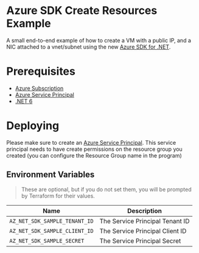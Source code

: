 ﻿# Azure SDK Create Resources Example
A small end-to-end example of how to create a VM with a public IP, and a NIC attached to a vnet/subnet using the new [Azure SDK for .NET](https://aka.ms/azsdk/net).

# Prerequisites
* [Azure Subscription](https://azure.microsoft.com/en-us/solutions/gaming/)
* [Azure Service Principal](https://docs.microsoft.com/en-us/azure/active-directory/develop/howto-create-service-principal-portal)
* [.NET 6](https://dot.net)

# Deploying
Please make sure to create an [Azure Service Principal](https://docs.microsoft.com/en-us/azure/active-directory/develop/howto-create-service-principal-portal).
This service principal needs to have create permissions on the resource group you created (you can configure the Resource Group name in the program)
## Environment Variables
> These are optional, but if you do not set them, you will be prompted by Terraform for their values.

| Name                          | Description                     |
|-------------------------------|---------------------------------|
| `AZ_NET_SDK_SAMPLE_TENANT_ID` | The Service Principal Tenant ID |
| `AZ_NET_SDK_SAMPLE_CLIENT_ID`           | The Service Principal Client ID |
| `AZ_NET_SDK_SAMPLE_SECRET`       | The Service Principal Secret    |